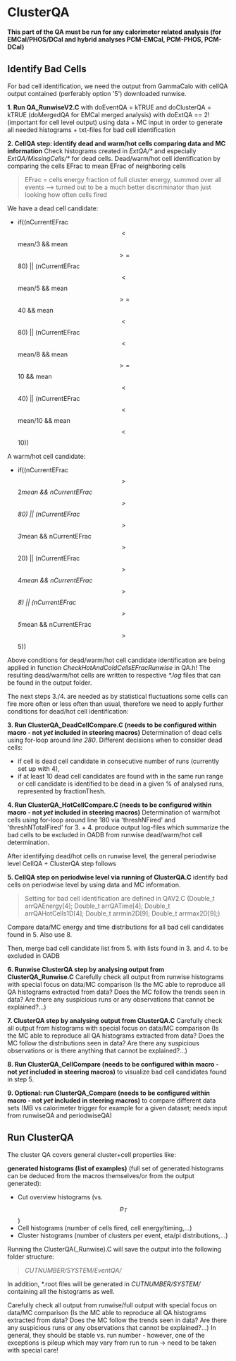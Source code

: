 # ClusterQA

**This part of the QA must be run for any calorimeter related analysis (for EMCal/PHOS/DCal and hybrid analyses PCM-EMCal, PCM-PHOS, PCM-DCal)**

## Identify Bad Cells

For bad cell identification, we need the output from GammaCalo with cellQA output contained (perferably option '5') downloaded runwise.

**1. Run QA_RunwiseV2.C** 
with doEventQA = kTRUE and doClusterQA = kTRUE (doMergedQA for EMCal merged analysis) with doExtQA == 2! (important for cell level output) using data + MC input in order to generate all needed histograms + txt-files for bad cell identification

**2. CellQA step: identify dead and warm/hot cells comparing data and MC information**
Check histograms created in _ExtQA/*_ and especially _ExtQA/MissingCells/*_ for dead cells. Dead/warm/hot cell identification by comparing the cells EFrac to mean EFrac of neighboring cells 

> EFrac = cells energy fraction of full cluster energy, summed over all events --> turned out to be a much better discriminator than just looking how often cells fired

We have a dead cell candidate:
* if((nCurrentEFrac$$<$$mean/3 && mean$$>=$$80) || (nCurrentEFrac$$<$$mean/5 && mean$$>=$$40 && mean$$<$$80) || (nCurrentEFrac$$<$$mean/8 && mean$$>=$$10 && mean$$<$$40) || (nCurrentEFrac$$<$$mean/10 && mean$$<$$10))

A warm/hot cell candidate:
* if((nCurrentEFrac$$>$$2*mean && nCurrentEFrac$$>$$80) || (nCurrentEFrac$$>$$3*mean && nCurrentEFrac$$>$$20) || (nCurrentEFrac$$>$$4*mean && nCurrentEFrac$$>$$8) || (nCurrentEFrac$$>$$5*mean && nCurrentEFrac$$>$$5))

Above conditions for dead/warm/hot cell candidate identification are being applied in function _CheckHotAndColdCellsEFracRunwise_ in QA.h! 
The resulting dead/warm/hot cells are written to respective _*.log_ files that can be found in the output folder. 

The next steps 3./4. are needed as by statistical fluctuations some cells can fire more often or less often than usual, therefore we need to apply further conditions for dead/hot cell identification:

**3. Run ClusterQA_DeadCellCompare.C (needs to be configured within macro - not _yet_ included in steering macros)**
Determination of dead cells using for-loop around _line 280_. 
Different decisions when to consider dead cells:
* if cell is dead cell candidate in consecutive number of runs (currently set up with 4), 
* if at least 10 dead cell candidates are found with in the same run range or cell candidate is identified to be dead in a given % of analysed runs, represented by fractionThesh.

**4. Run ClusterQA_HotCellCompare.C (needs to be configured within macro - not _yet_ included in steering macros)**
Determination of warm/hot cells using for-loop around line 180 via 'threshNFired' and 'threshNTotalFired' for 3. + 4. produce output log-files which summarize the bad cells to be excluded in OADB from runwise dead/warm/hot cell determination. 

After identifying dead/hot cells on runwise level, the general periodwise level CellQA + ClusterQA step follows

**5. CellQA step on periodwise level via running of ClusterQA.C**
identify bad cells on periodwise level by using data and MC information. 

> Setting for bad cell identification are defined in QAV2.C (Double\_t arrQAEnergy[4]; Double\_t arrQATime[4]; Double\_t arrQAHotCells1D[4]; Double\_t arrmin2D[9]; Double\_t arrmax2D[9];)

Compare data/MC energy and time distributions for all bad cell candidates found in 5. Also use 8. 

Then, merge bad cell candidate list from 5. with lists found in 3. and 4. to be excluded in OADB 

**6. Runwise ClusterQA step by analysing output from ClusterQA_Runwise.C**
Carefully check all output from runwise histograms with special focus on data/MC comparison (Is the MC able to reproduce all QA histograms extracted from data? Does the MC follow the trends seen in data? Are there any suspicious runs or any observations that cannot be explained?...)

**7. ClusterQA step by analysing output from ClusterQA.C** 
Carefully check all output from histograms with special focus on data/MC comparison (Is the MC able to reproduce all QA histograms extracted from data? Does the MC follow the distributions seen in data? Are there any suspicious observations or is there anything that cannot be explained?...)

**8. Run ClusterQA_CellCompare (needs to be configured within macro - not _yet_ included in steering macros)**
to visualize bad cell candidates found in step 5.

**9. Optional: run ClusterQA_Compare (needs to be configured within macro - not _yet_ included in steering macros)**
to compare different data sets (MB vs calorimeter trigger for example for a given dataset; needs input from runwiseQA and periodwiseQA) 

## Run ClusterQA

The cluster QA covers general cluster+cell properties like:

**generated histograms (list of examples)** (full set of generated histograms can be deduced from the macros themselves/or from the output generated):
* Cut overview histograms (vs. $$p_T$$)
* Cell histograms (number of cells fired, cell energy/timing,...)
* Cluster histograms (number of clusters per event, eta/pi distributions,...)

Running the ClusterQA(_Runwise).C will save the output into the following folder structure: 
> _CUTNUMBER/SYSTEM/EventQA/_ 

In addition, *.root files will be generated in _CUTNUMBER/SYSTEM/_ containing all the histograms as well.

Carefully check all output from runwise/full output with special focus on data/MC comparison (Is the MC able to reproduce all QA histograms extracted from data? Does the MC follow the trends seen in data? Are there any suspicious runs or any observations that cannot be explained?...) In general, they should be stable vs. run number - however, one of the exceptions is pileup which may vary from run to run -> need to be taken with special care!
